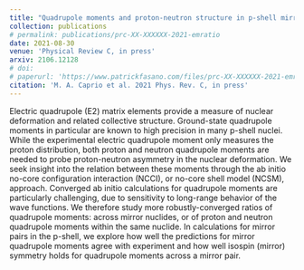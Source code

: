```yaml
---
title: "Quadrupole moments and proton-neutron structure in p-shell mirror nuclei"
collection: publications
# permalink: publications/prc-XX-XXXXXX-2021-emratio
date: 2021-08-30
venue: 'Physical Review C, in press'
arxiv: 2106.12128
# doi:
# paperurl: 'https://www.patrickfasano.com/files/prc-XX-XXXXXX-2021-emratio_PREPRINT.pdf'
citation: 'M. A. Caprio et al. 2021 Phys. Rev. C, in press'
---
```

Electric quadrupole (E2) matrix elements provide a measure of nuclear
deformation and related collective structure. Ground-state quadrupole moments in
particular are known to high precision in many p-shell nuclei. While the
experimental electric quadrupole moment only measures the proton distribution,
both proton and neutron quadrupole moments are needed to probe proton-neutron
asymmetry in the nuclear deformation. We seek insight into the relation between
these moments through the ab initio no-core configuration interaction (NCCI), or
no-core shell model (NCSM), approach. Converged ab initio calculations for
quadrupole moments are particularly challenging, due to sensitivity to
long-range behavior of the wave functions. We therefore study more
robustly-converged ratios of quadrupole moments: across mirror nuclides, or of
proton and neutron quadrupole moments within the same nuclide. In calculations
for mirror pairs in the p-shell, we explore how well the predictions for mirror
quadrupole moments agree with experiment and how well isospin (mirror) symmetry
holds for quadrupole moments across a mirror pair.